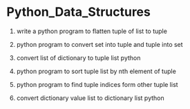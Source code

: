 # Python_Data_Structures

1) write a python program to flatten tuple of list to tuple

2) python program to convert set into tuple and tuple into set

3) convert list of dictionary to tuple list python

4) python program to sort tuple list by nth element of tuple

5) python program to find tuple indices form other tuple list

6) convert dictionary value list to dictionary list python

